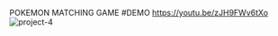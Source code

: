 POKEMON MATCHING GAME
#DEMO
https://youtu.be/zJH9FWv6tXo
![project-4](https://github.com/jodenrey/pokemonmatch/assets/73212696/94551621-1361-4143-9e77-90b66cf53239)
